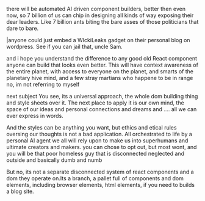 there will be automated AI driven component builders, better then even now, so 7 billion of us can chip in designing all
kinds of way exposing their dear leaders.
Like 7 billion ants biting the bare asses of those politicians that dare to bare.

|anyone could just embed a WIckiLeaks gadget on their personal blog on wordpress. See if you can jail that, uncle Sam.

and i hope you understand the difference to any good old React component anyone can build that looks even better. This
will have context awareness of the entire planet, with access to everyone on the planet, and smarts of the planetary
hive mind, and a few stray martians who happene to be in range
no, im not referring to myself

next subject
You see, its a universal approach, the whole dom building thing and style sheets over it. The next place to apply it is
our own mind, the space of our ideas and personal connections and dreams and .... all we can ever express in words.

And the styles can be anything you want, but ethics and etical rules oversing our thoughts is not a bad application. All
orchestrated to life by a personal AI agent we all will rely upon to make us into superhumans and ultimate creators and
makers.
you can chose to opt out, but most wont, and you will be that poor homeless guy that is disconnected neglected and
outside and basically dumb and numb

But no, its not a separate disconnected system of react components and a dom they operate on.Its a branch, a pallet full
of components and dom elements, including browser elements, html elements, if you need to builds a blog site.